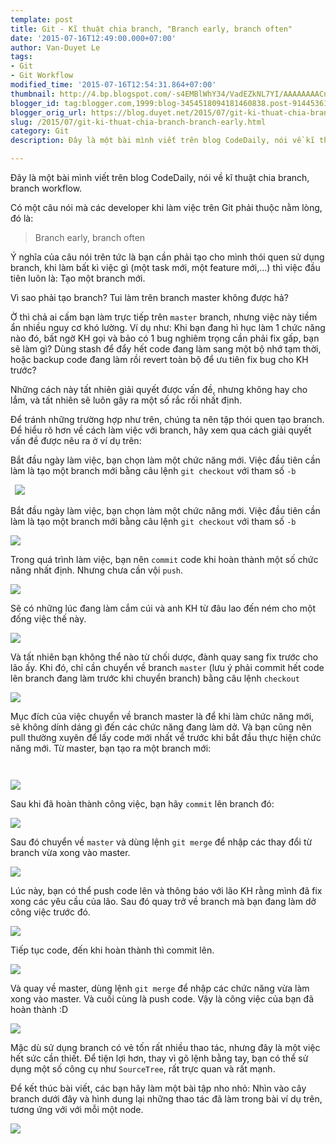 ```yaml
---
template: post
title: Git - Kĩ thuật chia branch, "Branch early, branch often"
date: '2015-07-16T12:49:00.000+07:00'
author: Van-Duyet Le
tags:
- Git
- Git Workflow
modified_time: '2015-07-16T12:54:31.864+07:00'
thumbnail: http://4.bp.blogspot.com/-s4EMBlWhY34/VadEZkNL7YI/AAAAAAAACnc/byhewvc8IsQ/s1600/s1-1024x417.png
blogger_id: tag:blogger.com,1999:blog-3454518094181460838.post-9144536109356254828
blogger_orig_url: https://blog.duyet.net/2015/07/git-ki-thuat-chia-branch-branch-early.html
slug: /2015/07/git-ki-thuat-chia-branch-branch-early.html
category: Git
description: Đây là một bài mình viết trên blog CodeDaily, nói về kĩ thuật chia branch, branch workflow.

---
```


Đây là một bài mình viết trên blog CodeDaily, nói về kĩ thuật chia branch, branch workflow.

Có một câu nói mà các developer khi làm việc trên Git phải thuộc nằm lòng, đó là:

> Branch early, branch often

Ý nghĩa của câu nói trên tức là bạn cần phải tạo cho mình thói quen  sử dụng branch, khi làm bất kì việc gì (một task mới, một feature mới,…)  thì việc đầu tiên luôn là: Tạo một branch mới.

Vì sao phải tạo branch? Tui làm trên branch master không được hả?

Ờ thì chả ai cấm bạn làm trực tiếp trên `master` branch,  nhưng việc này tiềm ẩn nhiều nguy cơ khó lường.
Ví dụ như: Khi bạn đang  hì hục làm 1 chức năng nào đó, bất ngờ KH gọi và bảo có 1 bug nghiêm  trọng cần phải fix gấp, bạn sẽ làm gì? Dùng stash để đẩy hết code đang  làm sang một bộ nhớ tạm thời, hoặc backup code đang làm rồi revert toàn  bộ để ưu tiên fix bug cho KH trước?

Những cách này tất nhiên giải quyết  được vấn đề, nhưng không hay cho lắm, và tất nhiên sẽ luôn gây ra một số  rắc rối nhất định.

Để tránh những trường hợp như trên, chúng ta nên tập thói quen tạo  branch. Để hiểu rõ hơn về cách làm việc với branch, hãy xem qua cách  giải quyết vấn đề được nêu ra ở ví dụ trên:

Bắt đầu ngày làm việc, bạn chọn làm một chức năng mới. Việc đầu tiên cần làm là tạo một branch mới bằng câu lệnh `git checkout` với tham số `-b`

` `![](http://4.bp.blogspot.com/-s4EMBlWhY34/VadEZkNL7YI/AAAAAAAACnc/byhewvc8IsQ/s1600/s1-1024x417.png) 

Bắt đầu ngày làm việc, bạn chọn làm một chức năng mới. Việc đầu tiên cần làm là tạo một branch mới bằng câu lệnh `git checkout` với tham số `-b`

![](http://3.bp.blogspot.com/-uspVsG_BzcM/VadEiRHx95I/AAAAAAAACnk/OIJgxqVFd_k/s1600/s2-1024x413.png) 

 Trong quá trình làm việc, bạn nên `commit` code khi hoàn thành một số chức năng nhất định. Nhưng chưa cần vội `push`.

![](http://3.bp.blogspot.com/-rpFBfIa18xk/VadErR34TeI/AAAAAAAACns/G1-TYFQ6VWM/s1600/s3-1024x417.png)

Sẽ có những lúc đang làm cắm cúi và anh KH từ đâu lao đến ném cho một đống việc thế này.

![](http://3.bp.blogspot.com/-IQ-YtYUp2Eg/VadEyA7oX9I/AAAAAAAACn0/Q7fX39B3Osw/s1600/s4.png) 

Và tất nhiên bạn không thể nào từ chối dược, đành quay sang fix trước cho lão ấy. Khi đó, chỉ cần chuyển về branch `master` (lưu ý phải commit hết code lên branch đang làm trước khi chuyển branch) bằng câu lệnh `checkout`

![](http://1.bp.blogspot.com/-7QZMuA8jUzU/VadE5IcZCOI/AAAAAAAACn8/WhsufMSvR8g/s1600/s5.png) 

Mục đích của việc chuyển về branch master là để khi làm chức năng  mới, sẽ không dính dáng gì đến các chức năng đang làm dở. Và bạn cũng  nên pull thường xuyên để lấy code mới nhất về trước khi bắt đầu thực  hiện chức năng mới. Từ master, bạn tạo ra một branch mới:

` `

![](http://3.bp.blogspot.com/-Xqc3xRSHu2w/VadFCs2nvBI/AAAAAAAACoE/AHJdbgt4CbQ/s1600/s6.png) 

Sau khi đã hoàn thành công việc, bạn hãy `commit` lên branch đó:

![](http://2.bp.blogspot.com/-SMwaCwbTWho/VadFI0USnII/AAAAAAAACoM/0X2fO-epgtk/s1600/s8.png)

Sau đó chuyển về `master` và dùng lệnh `git merge` để nhập các thay đổi từ branch vừa xong vào master.

![](http://1.bp.blogspot.com/-VQSFFKjDyhI/VadFPiBPyYI/AAAAAAAACoU/Fcatyec0ajQ/s1600/s9-1024x428.png)

Lúc này, bạn có thể push code lên và thông báo với lão KH rằng mình  đã fix xong các yêu cầu của lão. Sau đó quay trở về branch mà bạn đang  làm dở công việc trước đó.

![](http://4.bp.blogspot.com/-cVo6xdsrAso/VadFWBuup2I/AAAAAAAACoc/xiuKheUuTnQ/s1600/s10.png) 

Tiếp tục code, đến khi hoàn thành thì commit lên.

![](http://1.bp.blogspot.com/-p_8xF9Y15mQ/VadFbdKEDUI/AAAAAAAACok/vgkDhX0BgCk/s1600/s11-1024x421.png)

Và quay về master, dùng lệnh `git merge` để nhập các chức năng vừa làm xong vào master. Và cuối cùng là push code. Vậy là công việc của bạn đã hoàn thành :D

![](http://4.bp.blogspot.com/-uWIS7CystjI/VadFk6YKZtI/AAAAAAAACos/NB9sATsomqM/s1600/s12-1024x419.png)

Mặc dù sử dụng branch có vẻ tốn rất nhiều thao tác, nhưng đây là một  việc hết sức cần thiết. Để tiện lợi hơn, thay vì gõ lệnh bằng tay, bạn  có thể sử dụng một số công cụ như `SourceTree`, rất trực quan và rất mạnh.

Để kết thúc bài viết, các bạn hãy làm một bài tập nho nhỏ: Nhìn vào  cây branch dưới đây và hình dung lại những thao tác đã làm trong bài ví  dụ trên, tương ứng với với mỗi một node.

![](http://2.bp.blogspot.com/-iEzhN7GcC0Y/VadFsF9kmgI/AAAAAAAACo0/gp-zYf7bmWE/s1600/s12b.png)
